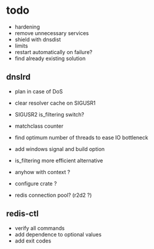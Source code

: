 # todo

- hardening
- remove unnecessary services
- shield with dnsdist
- limits
- restart automatically on failure?
- find already existing solution

## dnslrd
- plan in case of DoS
- clear resolver cache on SIGUSR1
- SIGUSR2 is_filtering switch?

- matchclass counter
- find optimum number of threads to ease IO bottleneck
- add windows signal and build option

- is_filtering more efficient alternative
- anyhow with context ?
- configure crate ?
- redis connection pool? (r2d2 ?)

## redis-ctl
- verify all commands
- add dependence to optional values
- add exit codes
